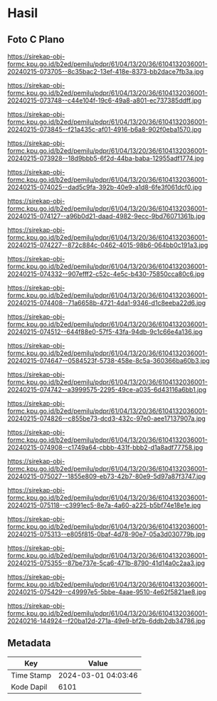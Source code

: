 # Hasil

## Foto C Plano

https://sirekap-obj-formc.kpu.go.id/b2ed/pemilu/pdpr/61/04/13/20/36/6104132036001-20240215-073705--8c35bac2-13ef-418e-8373-bb2dace7fb3a.jpg

https://sirekap-obj-formc.kpu.go.id/b2ed/pemilu/pdpr/61/04/13/20/36/6104132036001-20240215-073748--c44e104f-19c6-49a8-a801-ec737385ddff.jpg

https://sirekap-obj-formc.kpu.go.id/b2ed/pemilu/pdpr/61/04/13/20/36/6104132036001-20240215-073845--f21a435c-af01-4916-b6a8-902f0eba1570.jpg

https://sirekap-obj-formc.kpu.go.id/b2ed/pemilu/pdpr/61/04/13/20/36/6104132036001-20240215-073928--18d9bbb5-6f2d-44ba-baba-12955adf1774.jpg

https://sirekap-obj-formc.kpu.go.id/b2ed/pemilu/pdpr/61/04/13/20/36/6104132036001-20240215-074025--dad5c9fa-392b-40e9-a1d8-6fe3f061dcf0.jpg

https://sirekap-obj-formc.kpu.go.id/b2ed/pemilu/pdpr/61/04/13/20/36/6104132036001-20240215-074127--a96b0d21-daad-4982-9ecc-9bd76071361b.jpg

https://sirekap-obj-formc.kpu.go.id/b2ed/pemilu/pdpr/61/04/13/20/36/6104132036001-20240215-074227--872c884c-0462-4015-98b6-064bb0c191a3.jpg

https://sirekap-obj-formc.kpu.go.id/b2ed/pemilu/pdpr/61/04/13/20/36/6104132036001-20240215-074332--907efff2-c52c-4e5c-b430-75850cca80c6.jpg

https://sirekap-obj-formc.kpu.go.id/b2ed/pemilu/pdpr/61/04/13/20/36/6104132036001-20240215-074408--71a6658b-4721-4da1-9346-d1c8eeba22d6.jpg

https://sirekap-obj-formc.kpu.go.id/b2ed/pemilu/pdpr/61/04/13/20/36/6104132036001-20240215-074512--644f88e0-57f5-43fa-94db-9c1c66e4a136.jpg

https://sirekap-obj-formc.kpu.go.id/b2ed/pemilu/pdpr/61/04/13/20/36/6104132036001-20240215-074647--0584523f-5738-458e-8c5a-360366ba60b3.jpg

https://sirekap-obj-formc.kpu.go.id/b2ed/pemilu/pdpr/61/04/13/20/36/6104132036001-20240215-074742--a3999575-2295-49ce-a035-6d43116a6bb1.jpg

https://sirekap-obj-formc.kpu.go.id/b2ed/pemilu/pdpr/61/04/13/20/36/6104132036001-20240215-074826--c855be73-dcd3-432c-97e0-aee17137907a.jpg

https://sirekap-obj-formc.kpu.go.id/b2ed/pemilu/pdpr/61/04/13/20/36/6104132036001-20240215-074908--c1749a64-cbbb-431f-bbb2-d1a8adf77758.jpg

https://sirekap-obj-formc.kpu.go.id/b2ed/pemilu/pdpr/61/04/13/20/36/6104132036001-20240215-075027--1855e809-eb73-42b7-80e9-5d97a87f3747.jpg

https://sirekap-obj-formc.kpu.go.id/b2ed/pemilu/pdpr/61/04/13/20/36/6104132036001-20240215-075118--c3991ec5-8e7a-4a60-a225-b5bf74e18e1e.jpg

https://sirekap-obj-formc.kpu.go.id/b2ed/pemilu/pdpr/61/04/13/20/36/6104132036001-20240215-075313--e805f815-0baf-4d78-90e7-05a3d030779b.jpg

https://sirekap-obj-formc.kpu.go.id/b2ed/pemilu/pdpr/61/04/13/20/36/6104132036001-20240215-075355--87be737e-5ca6-471b-8790-41d14a0c2aa3.jpg

https://sirekap-obj-formc.kpu.go.id/b2ed/pemilu/pdpr/61/04/13/20/36/6104132036001-20240215-075429--c49997e5-5bbe-4aae-9510-4e62f5821ae8.jpg

https://sirekap-obj-formc.kpu.go.id/b2ed/pemilu/pdpr/61/04/13/20/36/6104132036001-20240216-144924--f20ba12d-271a-49e9-bf2b-6ddb2db34786.jpg


## Metadata

| Key        | Value               |
| ---------- | ------------------- |
| Time Stamp | 2024-03-01 04:03:46 |
| Kode Dapil | 6101                |



